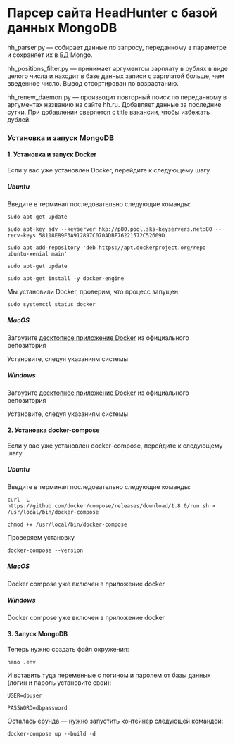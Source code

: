 # Парсер сайта HeadHunter c базой данных MongoDB

hh_parser.py — собирает данные по запросу, переданному в параметре и сохраняет их в БД Mongo.

hh_positions_filter.py — принимает аргументом зарплату в рублях в виде целого числа и находит в базе данных записи с зарплатой больше, чем введенное число. Вывод отсортирован по возрастанию.

hh_renew_daemon.py — производит повторный поиск по переданному в аргументах названию на сайте hh.ru. Добавляет данные за последние сутки. При добавлении сверяется с title вакансии, чтобы избежать дублей.


### Установка и запуск MongoDB

#### 1. Установка и запуск Docker
Если у вас уже установлен Docker, перейдите к следующему шагу

##### Ubuntu

Введите в терминал последовательно следующие команды:

`sudo apt-get update`

`sudo apt-key adv --keyserver hkp://p80.pool.sks-keyservers.net:80 --recv-keys 58118E89F3A912897C070ADBF76221572C52609D`

`sudo apt-add-repository 'deb https://apt.dockerproject.org/repo ubuntu-xenial main'`

`sudo apt-get update`

`sudo apt-get install -y docker-engine`

Мы установили Docker, проверим, что процесс запущен

`sudo systemctl status docker`

##### MacOS

Загрузите [десктопное приложение Docker](https://download.docker.com/mac/stable/Docker.dmg) из официального репозитория

Установите, следуя указаниям системы

##### Windows

Загрузите [десктопное приложение Docker](https://download.docker.com/win/stable/Docker%20for%20Windows%20Installer.exe) из официального репозитория

Установите, следуя указаниям системы

#### 2. Установка docker-compose
Если у вас уже установлен docker-compose, перейдите к следующему шагу

##### Ubuntu

Введите в терминал последовательно следующие команды:

`curl -L https://github.com/docker/compose/releases/download/1.8.0/run.sh > /usr/local/bin/docker-compose`

`chmod +x /usr/local/bin/docker-compose`

Проверяем установку

`docker-compose --version`

##### MacOS

Docker compose уже включен в приложение docker

##### Windows

Docker compose уже включен в приложение docker

#### 3. Запуск MongoDB

Теперь нужно создать файл окружения:

`nano .env`

И вставить туда переменные с логином и паролем от базы данных (логин и пароль установите свои):

`USER=dbuser`

`PASSWORD=dbpassword`

Осталась ерунда — нужно запустить контейнер следующей командой:

`docker-compose up --build -d`



